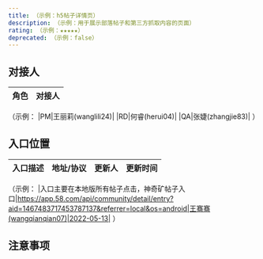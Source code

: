 ```yaml
---
title: （示例：h5帖子详情页）
description: （示例：用于展示部落帖子和第三方抓取内容的页面）
rating: （示例：★★★★★）
deprecated: （示例：false）
---
```


## 对接人

|角色|对接人|
|-|-|
（示例：
|PM|王丽莉(wanglili24)|
|RD|何睿(herui04)|
|QA|张婕(zhangjie83)|
）
## 入口位置

|入口描述|地址/协议|更新人|更新时间|
|-|-|-|-|
（示例：
|入口主要在本地版所有帖子点击，神奇矿帖子入口|https://app.58.com/api/community/detail/entry?aid=1467483717453787137&referrer=local&os=android|王骞骞(wangqianqian07)|2022-05-13|
）

## 注意事项
